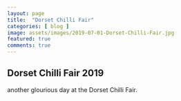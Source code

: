 ```yaml
---
layout: page
title:  "Dorset Chilli Fair"
categories: [ blog ]
image: assets/images/2019-07-01-Dorset-Chilli-Fair.jpg
featured: true
comments: true
---
```

## Dorset Chilli Fair 2019

another glourious day at the Dorset Chilli Fair.

<script src="https://cdn.jsdelivr.net/npm/publicalbum@latest/embed-ui.min.js" async></script>
<div class="pa-gallery-player-widget" style="width:100%; height:480px; display:none;"
  data-link="https://photos.app.goo.gl/iP4PawjXZSRV5vSS9"
  data-title="Dorset Chilli Fair 2019"
  data-description="15 new photos added to shared album">
  <img data-src="https://lh3.googleusercontent.com/JqoY3b4EsBoWV746I6zQS16PrYk3eY7c9A9-bSNmu6gdDke9BB3zJjAGuhRIIONKrbos7CUfpujJTOwQpwpXdhu3rR49D7c2Nfewuv9kJ_dU1O88xFH9S8bSAM4A_D93ri9PDXGXsTA=w1920-h1080" src="" alt="" />
  <img data-src="https://lh3.googleusercontent.com/2XpQHU58VoD5Ek5N_RHyRS9EygOiz7hDd7tillkN2tSNZGlAMRy_FYdhg3Hx40a5iCLysZgdyoNkHu_CsNjKg5q3yWo-Z9S_8Mt6OubXMAfSObcFtDFN9A64PSoqdxSmJNqq5Gt4Ysw=w1920-h1080" src="" alt="" />
  <img data-src="https://lh3.googleusercontent.com/thOcPZ8J9yE7Tib70pbYs8-5E53ASxjoYd5vLXcmqoTn1qgdlNRTwSabmkwwNOY4NDL53Pr9MP8YDQdk1nL4H23CWwmsQ-OYJYJ166OWcXXYTYGMeW9y_2nVCl06HOPlRoR7dsQjvLU=w1920-h1080" src="" alt="" />
  <img data-src="https://lh3.googleusercontent.com/nEjD5_pxo2NC2f9hJghIQr_J_tTetmvijf3PjpDzHvG7ezl0SMujORMzGBW_80D82-9hnl9SMKtXdAPEMHNw-cpQ4Y4-tAQ7M56NacJvH6Sp6tAzSGGBBm_kRheo3ictW-N1RfYgcS4=w1920-h1080" src="" alt="" />
  <img data-src="https://lh3.googleusercontent.com/eg-__veAYwK9ZVL3DWA95Xzca8_WZoNE6qP6_vA6GMgiCGYyiFiioBQuHUm5kIecEMa4SzKCwFNdjps1TpDzKF7GSmLfdTqaeHy6KShqwaBm1CN4OS2Lspmnfe_8hlj3SbGpwnF-Lic=w1920-h1080" src="" alt="" />
  <img data-src="https://lh3.googleusercontent.com/8cjom2BS81KgfUtzkYlgjh-clR-pReMW7xo05eE_peK7gukPFC4K3zTzThAtQQtucNP6snptorxiDnVaIYtlHG-CQZEZRAE27YH2z_cuCoN9RvAc6nJ8b3EQkrR21O8g1DN24yrlQ_Q=w1920-h1080" src="" alt="" />
  <img data-src="https://lh3.googleusercontent.com/QMF-B3gVYKqPeo0F3KH5n0zG3XoTEyzoCpFfBT38ohc89OZZfOXj-4u4HsVLBEi3pm4iH7bZuHWotrzPmYZHEog1IVKpvXnj2k6H6FYBvWtWw_IYWlDEf9DLSHiqOJ6_JFMtOb30RI4=w1920-h1080" src="" alt="" />
  <img data-src="https://lh3.googleusercontent.com/vGNQkFPv7RHUqtxsecrDjnjUIUVsDs9sSKzdvanNb0cNMctOux8DiRYWeVLoi2sAhosOmd1subgpHQfALkYC4Cgsx5BEq7VTFpDJQ8Mdk2WLGdkGti5wK3bYRqGEM65afAp-ZsfOt5c=w1920-h1080" src="" alt="" />
  <img data-src="https://lh3.googleusercontent.com/-WrbB-mkE6VfQt9Tuv0FLBQ589lsqaaPxZnNY9cUwpQbVQM9fhVQCacbMx7yNGDjjLQCwgtAPFLFzbzF33bBu8-YIM5YTEDfAZrFsei3TVqQRfgxFrOM85w2je8WtobbxnGx8GNJoWo=w1920-h1080" src="" alt="" />
  <img data-src="https://lh3.googleusercontent.com/BndAatmgoVilrKkUsW1Qtce9O-QlshfLvbJzR5kLNmZODcldVNluwcLVOpkMX1DdjZGbgTJPJVPgiJbnnuH2Yph20P6w2Z3rjsh6VdGe37IOiEG6sekeEAli7R091gPNYOHpki-AEn4=w1920-h1080" src="" alt="" />
  <img data-src="https://lh3.googleusercontent.com/qlyVUXYX5xmYdXFdXJNgBuUpuP0vWyXj9xpr97Pz7dcyJ7X1K7u-9wNBvMR2dTaROGfNmqIloyoCBXl-dw-kuSwM5mQ7xInht6AHlRd9qKZysuEPlfeA8Of5O0uFSw8VYcna4tu8KTA=w1920-h1080" src="" alt="" />
  <img data-src="https://lh3.googleusercontent.com/PhHuowAVLpFghwrsTP65j_q_4RUwhH5kWWxlSc86GcsivMmKK7pY4aigz6loZ1q9nmR_azI7If0MlLcN3o0Vm6VHd54trws-O9jFWHkLAUGt2i4iVtaV_KEERMq5y3dcxtgy9ntiHyM=w1920-h1080" src="" alt="" />
  <img data-src="https://lh3.googleusercontent.com/xJuMfDoP0utsG4_daHKszFnxnmu7zkrBiq6DtjrHjKtL44LHYzAORw8s9pNGu9Opb_LCwg0s4kfjVNe6lwYFEyPv_WWOl24nQYWPjo0bF4HE4-agbLMbYMP7jaEMUz6OkLRj2bGBNc4=w1920-h1080" src="" alt="" />
  <img data-src="https://lh3.googleusercontent.com/5jTcuI6Jf6UYaHWjOBn9hGkmDefoj81oHQZocrLU-VunnCL_AUX50TEHqldeHeWPmq3nG7p063gU48X-l_3F3LL8LWzTpPe-GjXLviNobz_fUsadewgT5XhEC_FG4y_JWTQentSauzw=w1920-h1080" src="" alt="" />
  <img data-src="https://lh3.googleusercontent.com/3XfyW55W9FYhqtzDLwWkx9LHYRVyiabJ8boU8ep5AxJ3btKkiS2ki4pyNtROiPwv3AayNx3dyzDka2Z5q9ZU-0E9ONXqbjIW7mnmdOA3kHYXtOAEQ9dKUUR4wnhxkyFqDCj0no3nZVg=w1920-h1080" src="" alt="" />
</div>
